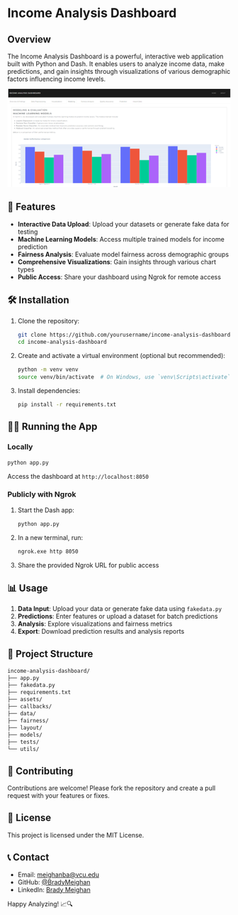 # Income Analysis Dashboard

## Overview

The Income Analysis Dashboard is a powerful, interactive web application built with Python and Dash. It enables users to analyze income data, make predictions, and gain insights through visualizations of various demographic factors influencing income levels.

![Dashboard Preview](preview.png)

## 🚀 Features

- **Interactive Data Upload**: Upload your datasets or generate fake data for testing
- **Machine Learning Models**: Access multiple trained models for income prediction
- **Fairness Analysis**: Evaluate model fairness across demographic groups
- **Comprehensive Visualizations**: Gain insights through various chart types
- **Public Access**: Share your dashboard using Ngrok for remote access

## 🛠️ Installation

1. Clone the repository:
   ```bash
   git clone https://github.com/yourusername/income-analysis-dashboard.git
   cd income-analysis-dashboard
   ```

2. Create and activate a virtual environment (optional but recommended):
   ```bash
   python -m venv venv
   source venv/bin/activate  # On Windows, use `venv\Scripts\activate`
   ```

3. Install dependencies:
   ```bash
   pip install -r requirements.txt
   ```

## 🏃‍♂️ Running the App

### Locally
```bash
python app.py
```
Access the dashboard at `http://localhost:8050`

### Publicly with Ngrok
1. Start the Dash app:
   ```bash
   python app.py
   ```
2. In a new terminal, run:
   ```bash
   ngrok.exe http 8050
   ```
3. Share the provided Ngrok URL for public access

## 📊 Usage

1. **Data Input**: Upload your data or generate fake data using `fakedata.py`
2. **Predictions**: Enter features or upload a dataset for batch predictions
3. **Analysis**: Explore visualizations and fairness metrics
4. **Export**: Download prediction results and analysis reports

## 📁 Project Structure

```
income-analysis-dashboard/
├── app.py
├── fakedata.py
├── requirements.txt
├── assets/
├── callbacks/
├── data/
├── fairness/
├── layout/
├── models/
├── tests/
└── utils/
```

## 🤝 Contributing

Contributions are welcome! Please fork the repository and create a pull request with your features or fixes.

## 📄 License

This project is licensed under the MIT License.

## 📞 Contact

- Email: meighanba@vcu.edu
- GitHub: [@BradyMeighan](https://github.com/BradyMeighan)
- LinkedIn: [Brady Meighan](https://www.linkedin.com/in/BradyMeighan)

Happy Analyzing! 📈🔍
